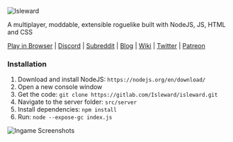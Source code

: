 ![Isleward](https://gitlab.com/Isleward/isleward/raw/master/src/client/images/logo_1.png)

A multiplayer, moddable, extensible roguelike built with NodeJS, JS, HTML and CSS

[Play in Browser](http://play.isleward.com/) | [Discord](https://discord.gg/gnsn7ZP) | [Subreddit](https://www.reddit.com/r/isleward) | [Blog](http://blog.isleward.com/) | [Wiki](http://wiki.isleward.com/Main_Page) | [Twitter](https://twitter.com/bigbadwofl) | [Patreon](http://patreon.com/bigbadwaffle)

### Installation
1. Download and install NodeJS: `https://nodejs.org/en/download/`
2. Open a new console window
2. Get the code: `git clone https://gitlab.com/Isleward/isleward.git`
3. Navigate to the server folder: `src/server`
4. Install dependencies: `npm install`
5. Run: `node --expose-gc index.js`

![Ingame Screenshots](http://i.imgur.com/p4ktJ5O.png)